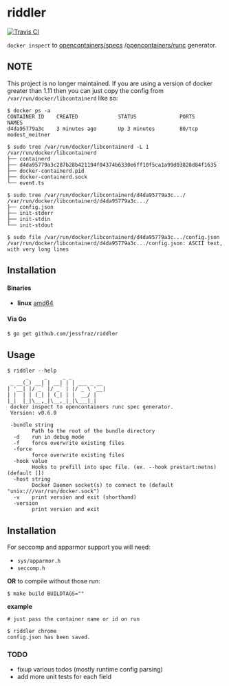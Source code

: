 # riddler

[![Travis CI](https://travis-ci.org/jessfraz/riddler.svg?branch=master)](https://travis-ci.org/jessfraz/riddler)


`docker inspect` to
[opencontainers/specs](https://github.com/opencontainers/specs)
/[opencontainers/runc](https://github.com/opencontainers/runc) generator.

## NOTE

This project is no longer maintained. If you are using a version of
docker greater than 1.11 then you can just copy the config from
`/var/run/docker/libcontainerd` like so:

```console
$ docker ps -a
CONTAINER ID    CREATED             STATUS              PORTS               NAMES
d4da95779a3c    3 minutes ago       Up 3 minutes        80/tcp              modest_meitner

$ sudo tree /var/run/docker/libcontainerd -L 1
/var/run/docker/libcontainerd
├── containerd
├── d4da95779a3c287b28b421194f04374b6330e6ff10f5ca1a99d03828d84f1635
├── docker-containerd.pid
├── docker-containerd.sock
└── event.ts

$ sudo tree /var/run/docker/libcontainerd/d4da95779a3c.../
/var/run/docker/libcontainerd/d4da95779a3c.../
├── config.json
├── init-stderr
├── init-stdin
└── init-stdout

$ sudo file /var/run/docker/libcontainerd/d4da95779a3c.../config.json
/var/run/docker/libcontainerd/d4da95779a3c.../config.json: ASCII text, with very long lines
```

## Installation

#### Binaries

- **linux** [amd64](https://github.com/jessfraz/riddler/releases/download/v0.6.0/riddler-linux-amd64)

#### Via Go

```bash
$ go get github.com/jessfraz/riddler
```

## Usage

```console
$ riddler --help
      _     _     _ _
 _ __(_) __| | __| | | ___ _ __
| '__| |/ _` |/ _` | |/ _ \ '__|
| |  | | (_| | (_| | |  __/ |
|_|  |_|\__,_|\__,_|_|\___|_|
 docker inspect to opencontainers runc spec generator.
 Version: v0.6.0

 -bundle string
        Path to the root of the bundle directory
  -d    run in debug mode
  -f    force overwrite existing files
  -force
        force overwrite existing files
  -hook value
        Hooks to prefill into spec file. (ex. --hook prestart:netns) (default [])
  -host string
        Docker Daemon socket(s) to connect to (default "unix:///var/run/docker.sock")
  -v    print version and exit (shorthand)
  -version
        print version and exit
```

## Installation

For seccomp and apparmor support you will need:

- `sys/apparmor.h`
- `seccomp.h`

**OR** to compile without those run:

```console
$ make build BUILDTAGS=""
```


**example**

```console
# just pass the container name or id on run

$ riddler chrome
config.json has been saved.
```

### TODO

- fixup various todos (mostly runtime config parsing)
- add more unit tests for each field

